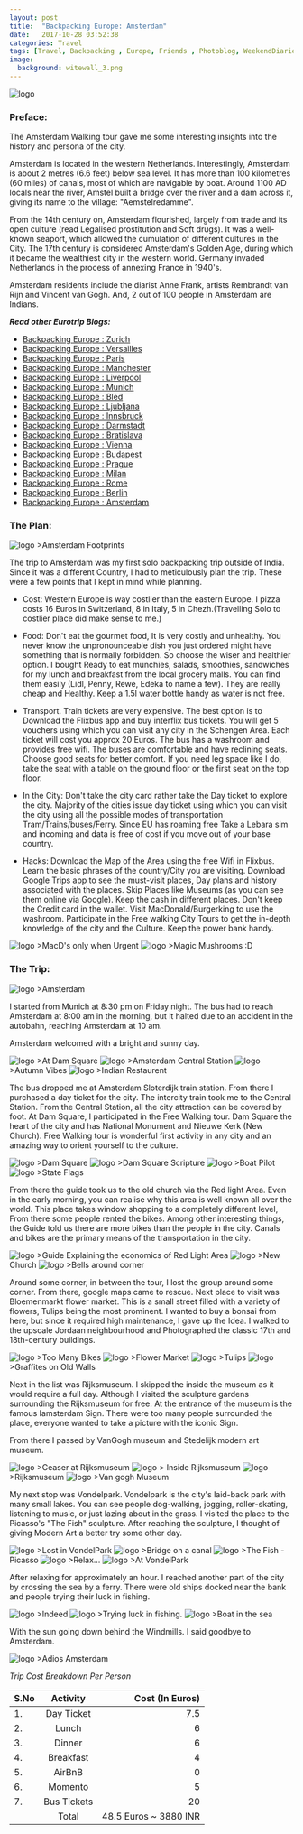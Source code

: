 ```yaml
---
layout: post
title:  "Backpacking Europe: Amsterdam"
date:   2017-10-28 03:52:38
categories: Travel
tags: [Travel, Backpacking , Europe, Friends , Photoblog, WeekendDiaries]
image:
  background: witewall_3.png
---
```


<img src="https://i.imgur.com/h5hCJWm.jpg" alt="logo">

### Preface:

The Amsterdam Walking tour gave me some interesting insights into the history and persona of the city.

Amsterdam is located in the western Netherlands. Interestingly, Amsterdam is about 2 metres (6.6 feet) below sea level. It has more than 100 kilometres (60 miles) of canals, most of which are navigable by boat. Around 1100 AD locals near the river, Amstel built a bridge over the river and a dam across it, giving its name to the village: "Aemstelredamme".

From the 14th century on, Amsterdam flourished, largely from trade and its open culture (read Legalised prostitution and Soft drugs). It was a well-known seaport, which allowed the cumulation of different cultures in the City. The 17th century is considered Amsterdam's Golden Age, during which it became the wealthiest city in the western world. Germany invaded Netherlands in the process of annexing France in 1940's.

Amsterdam residents include the diarist Anne Frank, artists Rembrandt van Rijn and Vincent van Gogh. And, 2 out of 100 people in Amsterdam are Indians.

**_Read other Eurotrip Blogs:_**

+ <a href="https://yogeshpandey.in/travel/Backpacking-Europe-zurich/">Backpacking Europe : Zurich</a>
+ <a href="https://yogeshpandey.in/travel/Backpacking-Europe-versailles/">Backpacking Europe : Versailles</a>
+ <a href="https://yogeshpandey.in/travel/Backpacking-Europe-Paris/">Backpacking Europe : Paris</a>
+ <a href="https://yogeshpandey.in/travel/Backpacking-Europe-Manchester/">Backpacking Europe : Manchester</a>
+ <a href="https://yogeshpandey.in/travel/Backpacking-Europe-Liverpool">Backpacking Europe : Liverpool</a>
+ <a href="https://yogeshpandey.in/travel/Backpacking-Europe-Munich/">Backpacking Europe : Munich</a>
+ <a href="https://yogeshpandey.in/travel/Backpacking-Europe-bled/">Backpacking Europe : Bled</a>
+ <a href="https://yogeshpandey.in/travel/Backpacking-Europe-Ljubljana/">Backpacking Europe : Ljubljana</a>
+ <a href="https://yogeshpandey.in/travel/Backpacking-Europe-Innsbruck/">Backpacking Europe : Innsbruck</a>
+ <a href="https://yogeshpandey.in/travel/Backpacking-Europe-Dramstadt/">Backpacking Europe : Darmstadt</a>
+ <a href="https://yogeshpandey.in/travel/Backpacking-Europe-Bratislava/">Backpacking Europe : Bratislava</a>
+ <a href="https://yogeshpandey.in/travel/Backpacking-Europe-Vienna/">Backpacking Europe : Vienna</a>
+ <a href="https://yogeshpandey.in/travel/Backpacking-Europe-Budapest/">Backpacking Europe : Budapest</a>
+ <a href="https://yogeshpandey.in/travel/Backpacking-Europe-Prague/">Backpacking Europe : Prague</a>
+ <a href="https://yogeshpandey.in/travel/Backpacking-Europe-Milan/">Backpacking Europe : Milan</a>
+ <a href="https://yogeshpandey.in/travel/Backpacking-Europe-ROME/">Backpacking Europe :  Rome</a>
+ <a href="https://yogeshpandey.in/travel/Backpacking-Europe-Berlin/">Backpacking Europe : Berlin</a>
+ <a href="https://yogeshpandey.in/travel/Backpacking-Europe-Amsterdam/">Backpacking Europe : Amsterdam</a>



### The Plan:

<img src="https://i.imgur.com/7xfOPVC.jpg" alt="logo">
>Amsterdam Footprints

The trip to Amsterdam was my first solo backpacking trip outside of India. Since it was a different Country, I had to meticulously plan the trip. These were a few points that I kept in mind while planning.

* Cost: Western Europe is way costlier than the eastern Europe. I pizza costs 16 Euros in Switzerland, 8 in Italy, 5 in Chezh.(Travelling Solo to costlier place did make sense to me.)

* Food: Don't eat the gourmet food, It is very costly and unhealthy. You never know the unpronounceable dish you just ordered might have something that is normally forbidden. So choose the wiser and healthier option. I bought Ready to eat munchies, salads, smoothies, sandwiches for my lunch and breakfast from the local grocery malls. You can find them easily (Lidl, Penny, Rewe, Edeka to name a few). They are really cheap and Healthy. Keep a 1.5l water bottle handy as water is not free.

* Transport. Train tickets are very expensive. The best option is to Download the Flixbus app and buy interflix bus tickets. You will get 5 vouchers using which you can visit any city in the Schengen Area. Each ticket will cost you approx 20 Euros. The bus has a washroom and provides free wifi. The buses are comfortable and have reclining seats. Choose good seats for better comfort. If you need leg space like I do, take the seat with a table on the ground floor or the first seat on the top floor.

* In the City: Don't take the city card rather take the Day ticket to explore the city. Majority of the cities issue day ticket using which you can visit the city using all the possible modes of transportation Tram/Trains/buses/Ferry. Since EU has roaming free Take a Lebara sim and incoming and data is free of cost if you move out of your base country.

* Hacks: Download the Map of the Area using the free Wifi in Flixbus. Learn the basic phrases of the country/City you are visiting. Download Google Trips app to see the must-visit places, Day plans and history associated with the places. Skip Places like Museums (as you can see them online via Google). Keep the cash in different places. Don't keep the Credit card in the wallet. Visit MacDonald/Burgerking to use the washroom. Participate in the Free walking City Tours to get the in-depth knowledge of the city and the Culture. Keep the power bank handy.


<img src="https://i.imgur.com/HeMmtb0.jpg" alt="logo">
>MacD's only when Urgent

<img src="https://i.imgur.com/2BuLlRJ.jpg" alt="logo">
>Magic Mushrooms :D

### The Trip:

<img src="https://i.imgur.com/ZdJhXth.jpg" alt="logo">
>Amsterdam

I started from Munich at 8:30 pm on Friday night. The bus had to reach Amsterdam at 8:00 am in the morning, but it halted due to an accident in the autobahn, reaching Amsterdam at 10 am.

Amsterdam welcomed with a bright and sunny day.

<img src="https://i.imgur.com/vR0Z8xn.jpg" alt="logo">
>At Dam Square

<img src="https://i.imgur.com/YF9fSVb.jpg" alt="logo">
>Amsterdam Central Station

<img src="https://i.imgur.com/xWRKkZI.jpg" alt="logo">
>Autumn Vibes

<img src="https://i.imgur.com/LuRbCZe.jpg" alt="logo">
>Indian Restaurent

The bus dropped me at Amsterdam Sloterdijk train station. From there I purchased a day ticket for the city. The intercity train took me to the Central Station. From the Central Station, all the city attraction can be covered by foot. At Dam Square, I participated in the Free Walking tour. Dam Square the heart of the city and has National Monument and Nieuwe Kerk (New Church). Free Walking tour is wonderful first activity in any city and an amazing way to orient yourself to the culture.

<img src="https://i.imgur.com/K8cnlgT.jpg" alt="logo">
>Dam Square

<img src="https://i.imgur.com/MlNNfMU.jpg" alt="logo">
>Dam Square Scripture

<img src="https://i.imgur.com/WJjTGyM.jpg" alt="logo">
>Boat Pilot

<img src="https://i.imgur.com/YKPiTIo.jpg" alt="logo">
>State Flags

From there the guide took us to the old church via the Red light Area. Even in the early morning, you can realise why this area is well known all over the world. This place takes window shopping to a completely different level, From there some people rented the bikes. Among other interesting things, the Guide told us there are more bikes than the people in the city. Canals and bikes are the primary means of the transportation in the city.

<img src="https://i.imgur.com/EXRsxA2.jpg" alt="logo">
>Guide Explaining the economics of Red Light Area

<img src="https://i.imgur.com/i5HsVL9.jpg" alt="logo">
>New Church

<img src="https://i.imgur.com/WcyBmh7.jpg" alt="logo">
>Bells around corner

Around some corner, in between the tour, I lost the group around some corner. From there, google maps came to rescue. Next place to visit was Bloemenmarkt flower market. This is a small street filled with a variety of flowers, Tulips being the most prominent. I wanted to buy a bonsai from here, but since it required high maintenance, I gave up the Idea. I walked to the upscale Jordaan neighbourhood and Photographed the classic 17th and 18th-century buildings.

<img src="https://i.imgur.com/EXcvqpk.jpg" alt="logo">
>Too Many Bikes

<img src="https://i.imgur.com/yQGtkcA.jpg" alt="logo">
>Flower Market

<img src="https://i.imgur.com/GOkhnkp.jpg" alt="logo">
>Tulips

<img src="https://i.imgur.com/FkHOXf1.jpg" alt="logo">
>Graffites on Old Walls

Next in the list was Rijksmuseum. I skipped the inside the museum as it would require a full day. Although I visited the sculpture gardens surrounding the Rijksmuseum for free. At the entrance of the museum is the famous Iamsterdam Sign. There were too many people surrounded the place, everyone wanted to take a picture with the iconic Sign.

From there I passed by VanGogh museum and Stedelijk modern art museum.

<img src="https://i.imgur.com/AhiZezw.jpg" alt="logo">
>Ceaser at Rijksmuseum

<img src="https://i.imgur.com/t0tTJaO.jpg" alt="logo">
> Inside Rijksmuseum

<img src="https://i.imgur.com/RGxN0AM.jpg" alt="logo">
>Rijksmuseum

<img src="https://i.imgur.com/pIahMfS.jpg" alt="logo">
>Van gogh Museum



My next stop was Vondelpark. Vondelpark is the city's laid-back park with many small lakes. You can see people dog-walking, jogging, roller-skating, listening to music, or just lazing about in the grass. I visited the place to the Picasso's "The Fish" sculpture. After reaching the sculpture, I thought of giving Modern Art a better try some other day.


<img src="https://i.imgur.com/c9im9DA.jpg" alt="logo">
>Lost in VondelPark

<img src="https://i.imgur.com/Y06Uyp4.jpg" alt="logo">
>Bridge on a canal


<img src="https://i.imgur.com/Dm9C0WL.jpg" alt="logo">
>The Fish - Picasso

<img src="https://i.imgur.com/9wG8Y97.jpg" alt="logo">
>Relax...


<img src="https://i.imgur.com/dpAeJ6G.jpg" alt="logo">
>At VondelPark


After relaxing for approximately an hour. I reached another part of the city by crossing the sea by a ferry. There were old ships docked near the bank and people trying their luck in fishing.


<img src="https://i.imgur.com/0WQSiZe.jpg" alt="logo">
>Indeed

<img src="https://i.imgur.com/LCXJFUY.jpg" alt="logo">
>Trying luck in fishing.

<img src="https://i.imgur.com/S2udbGu.jpg" alt="logo">
>Boat in the sea


With the sun going down behind the Windmills. I said goodbye to Amsterdam.

<img src="https://i.imgur.com/Zbxxa7e.jpg" alt="logo">
>Adios Amsterdam


*Trip Cost Breakdown Per Person*

| S.No | Activity|Cost (In Euros) |
|:----------|:----------:|-:|
| 1.      | Day Ticket      |7.5|
| 2.      | Lunch      |6|
| 3.      | Dinner      |6|
| 4.      | Breakfast      |4|
| 5.     | AirBnB     |0|
| 6.      | Momento      |5|
| 7.      | Bus Tickets       |20|
||Total|48.5 Euros ~ 3880 INR|
